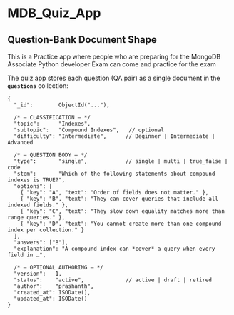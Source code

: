 # MDB_Quiz_App

## Question-Bank Document Shape

This is a Practice app where people who are preparing for the MongoDB Associate Python developer Exam can come and practice for the exam 

The quiz app stores each question (QA pair) as a single document in the **`questions`** collection:

```jsonc
{
  "_id":        ObjectId("..."),

  /* — CLASSIFICATION — */
  "topic":      "Indexes",
  "subtopic":   "Compound Indexes",   // optional
  "difficulty": "Intermediate",      // Beginner | Intermediate | Advanced

  /* — QUESTION BODY — */
  "type":       "single",            // single | multi | true_false | code
  "stem":       "Which of the following statements about compound indexes is TRUE?",
  "options": [
    { "key": "A", "text": "Order of fields does not matter." },
    { "key": "B", "text": "They can cover queries that include all indexed fields." },
    { "key": "C", "text": "They slow down equality matches more than range queries." },
    { "key": "D", "text": "You cannot create more than one compound index per collection." }
  ],
  "answers": ["B"],
  "explanation": "A compound index can *cover* a query when every field in …",

  /* — OPTIONAL AUTHORING — */
  "version":   1,
  "status":    "active",             // active | draft | retired
  "author":    "prashanth",
  "created_at": ISODate(),
  "updated_at": ISODate()
}
